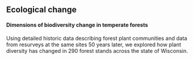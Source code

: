 ## Ecological change

#### Dimensions of biodiversity change in temperate forests

Using detailed historic data describing forest plant communities and data from resurveys at the same sites 50 years later, we explored how plant diversity has changed in 290 forest stands across the state of Wisconsin. 
